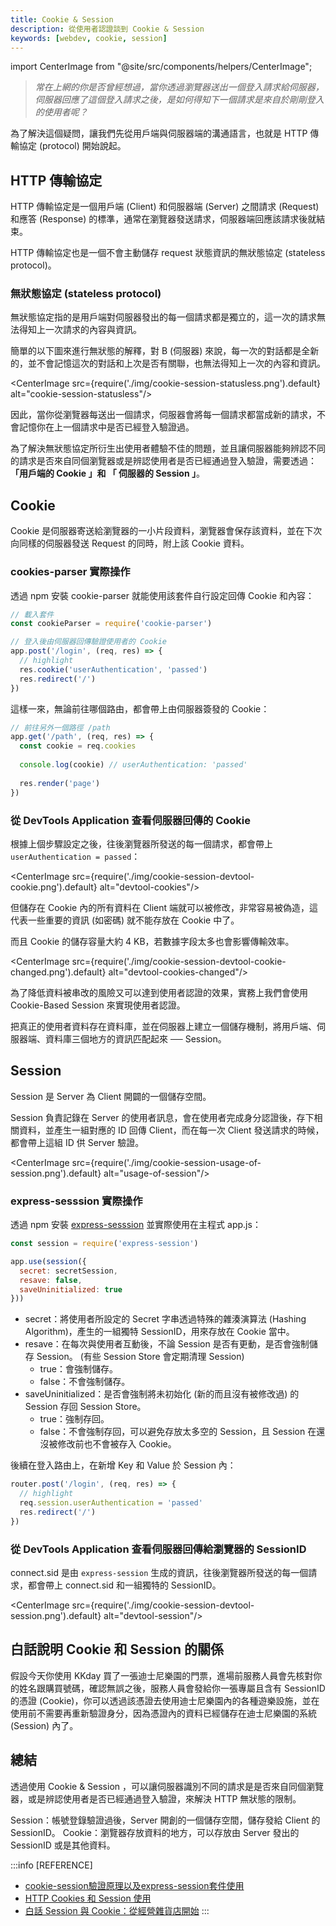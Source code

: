 ```yaml
---
title: Cookie & Session
description: 從使用者認證談到 Cookie & Session
keywords: [webdev, cookie, session]
---
```


import CenterImage from "@site/src/components/helpers/CenterImage";

> *常在上網的你是否曾經想過，當你透過瀏覽器送出一個登入請求給伺服器，伺服器回應了這個登入請求之後，是如何得知下一個請求是來自於剛剛登入的使用者呢？*

為了解決這個疑問，讓我們先從用戶端與伺服器端的溝通語言，也就是 HTTP 傳輸協定 (protocol) 開始說起。

## HTTP 傳輸協定

HTTP 傳輸協定是一個用戶端 (Client) 和伺服器端 (Server) 之間請求 (Request) 和應答 (Response) 的標準，通常在瀏覽器發送請求，伺服器端回應該請求後就結束。

HTTP 傳輸協定也是一個不會主動儲存 request 狀態資訊的無狀態協定 (stateless protocol)。

### 無狀態協定 (stateless protocol)

無狀態協定指的是用戶端對伺服器發出的每一個請求都是獨立的，這一次的請求無法得知上一次請求的內容與資訊。

簡單的以下圖來進行無狀態的解釋，對 B (伺服器) 來說，每一次的對話都是全新的，並不會記憶這次的對話和上次是否有關聯，也無法得知上一次的內容和資訊。

<CenterImage src={require('./img/cookie-session-statusless.png').default} alt="cookie-session-statusless"/>

因此，當你從瀏覽器每送出一個請求，伺服器會將每一個請求都當成新的請求，不會記憶你在上一個請求中是否已經登入驗證過。

為了解決無狀態協定所衍生出使用者體驗不佳的問題，並且讓伺服器能夠辨認不同的請求是否來自同個瀏覽器或是辨認使用者是否已經通過登入驗證，需要透過：**「用戶端的 Cookie 」和 「 伺服器的 Session 」**。

## Cookie

Cookie 是伺服器寄送給瀏覽器的一小片段資料，瀏覽器會保存該資料，並在下次向同樣的伺服器發送 Request 的同時，附上該 Cookie 資料。

### cookies-parser 實際操作

透過 npm 安裝 cookie-parser 就能使用該套件自行設定回傳 Cookie 和內容：

```javascript
// 載入套件
const cookieParser = require('cookie-parser')

// 登入後由伺服器回傳驗證使用者的 Cookie
app.post('/login', (req, res) => {
  // highlight
  res.cookie('userAuthentication', 'passed')
  res.redirect('/')
})
```

這樣一來，無論前往哪個路由，都會帶上由伺服器簽發的 Cookie：

```javascript
// 前往另外一個路徑 /path
app.get('/path', (req, res) => {
  const cookie = req.cookies
  
  console.log(cookie) // userAuthentication: 'passed'
  
  res.render('page')
})
```

### 從 DevTools Application 查看伺服器回傳的 Cookie

根據上個步驟設定之後，往後瀏覽器所發送的每一個請求，都會帶上 `userAuthentication = passed`：

<CenterImage src={require('./img/cookie-session-devtool-cookie.png').default} alt="devtool-cookies"/>

但儲存在 Cookie 內的所有資料在 Client 端就可以被修改，非常容易被偽造，這代表一些重要的資訊 (如密碼) 就不能存放在 Cookie 中了。

而且 Cookie 的儲存容量大約 4 KB，若數據字段太多也會影響傳輸效率。

<CenterImage src={require('./img/cookie-session-devtool-cookie-changed.png').default} alt="devtool-cookies-changed"/>

為了降低資料被串改的風險又可以達到使用者認證的效果，實務上我們會使用 Cookie-Based Session 來實現使用者認證。

把真正的使用者資料存在資料庫，並在伺服器上建立一個儲存機制，將用戶端、伺服器端、資料庫三個地方的資訊匹配起來 ── Session。

<CenterImage src="https://assets-lighthouse.alphacamp.co/uploads/image/file/12337/ExportedContentImage_05.png" alt="session-usage"/>

## Session

Session 是 Server 為 Client 開闢的一個儲存空間。

Session 負責記錄在 Server 的使用者訊息，會在使用者完成身分認證後，存下相關資料，並產生一組對應的 ID 回傳 Client，而在每一次 Client 發送請求的時候，都會帶上這組 ID 供 Server 驗證。

<CenterImage src={require('./img/cookie-session-usage-of-session.png').default} alt="usage-of-session"/>

### express-sesssion 實際操作

透過 npm 安裝 [express-sesssion](https://www.npmjs.com/package/express-session) 並實際使用在主程式 app.js：

```javascript
const session = require('express-session')

app.use(session({
  secret: secretSession,
  resave: false,
  saveUninitialized: true
}))
```

* secret：將使用者所設定的 Secret 字串透過特殊的雜湊演算法 (Hashing Algorithm)，產生的一組獨特 SessionID，用來存放在 Cookie 當中。
* resave：在每次與使用者互動後，不論 Session 是否有更動，是否會強制儲存 Session。 (有些 Session Store 會定期清理 Session)
  * true：會強制儲存。
  * false：不會強制儲存。
* saveUninitialized：是否會強制將未初始化 (新的而且沒有被修改過) 的 Session 存回 Session Store。
  * true：強制存回。
  * false：不會強制存回，可以避免存放太多空的 Session，且 Session 在還沒被修改前也不會被存入 Cookie。

後續在登入路由上，在新增 Key 和 Value 於 Session 內：

```javascript
router.post('/login', (req, res) => {
  // highlight
  req.session.userAuthentication = 'passed'
  res.redirect('/')
})
```

### 從 DevTools Application 查看伺服器回傳給瀏覽器的 SessionID

connect.sid 是由 `express-session` 生成的資訊，往後瀏覽器所發送的每一個請求，都會帶上 connect.sid 和一組獨特的 SessionID。

<CenterImage src={require('./img/cookie-session-devtool-session.png').default} alt="devtool-session"/>

## 白話說明 Cookie 和 Session 的關係

假設今天你使用 KKday 買了一張迪士尼樂園的門票，進場前服務人員會先核對你的姓名跟購買號碼，確認無誤之後，服務人員會發給你一張專屬且含有 SessionID 的憑證 (Cookie)，你可以透過該憑證去使用迪士尼樂園內的各種遊樂設施，並在使用前不需要再重新驗證身分，因為憑證內的資料已經儲存在迪士尼樂園的系統 (Session) 內了。

## 總結

透過使用 Cookie & Session ，可以讓伺服器識別不同的請求是是否來自同個瀏覽器，或是辨認使用者是否已經通過登入驗證，來解決 HTTP 無狀態的限制。

Session：帳號登錄驗證過後，Server 開創的一個儲存空間，儲存發給 Client 的 SessionID。
Cookie：瀏覽器存放資料的地方，可以存放由 Server 發出的 SessionID 或是其他資料。

:::info [REFERENCE]
* [cookie-session驗證原理以及express-session套件使用](https://medium.com/johnny的轉職工程師筆記/node-js-cookie-session驗證原理以及express-session套件使用-aeafa386837e)
* [HTTP Cookies 和 Session 使用](https://medium.com/麥克的半路出家筆記/筆記-http-cookie-和-session-使用-19bc740e49b5)
* [白話 Session 與 Cookie：從經營雜貨店開始](https://hulitw.medium.com/session-and-cookie-15e47ed838bc)
:::